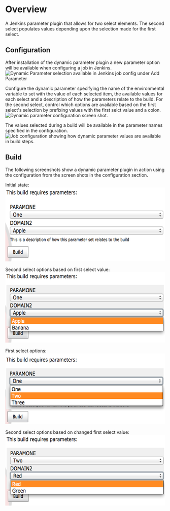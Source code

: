 <html>
  <title>Dynamic Parameter Documentation</title>
<body>
  <h1>Overview</h1>

  <p>A Jenkins parameter plugin that allows for two select elements. The second select populates values depending upon the selection made for the first select.</p>

  <h2>Configuration</h2>

  <p>
    After installation of the dynamic parameter plugin a new parameter option will be available when configuring a job in Jenkins. <img src="doc/images/job-config-one.png" width="362" height="188" alt="Dynamic Parameter selection available in Jenkins job config under Add Parameter">
  </p>

  <p>
    Configure the dynamic parameter specifying the name of the environmental variable to set with the value of each selected item, the available values for each select and a description of how the parameters relate to the build. For the second select, control which options are available based on the first select's selection by prefixing values with the first selct value and a colon. <img src="doc/images/job-config-two.png" width="750" height="600" alt="Dynamic parameter configuration screen shot.">
  </p>


  <p>
    The values selected during a build will be available in the parameter names specified in the configuration. <img src="doc/images/job-config-three.png" width="850" height="181" alt="Job configuration showing how dynamic parameter values are available in build steps.">
  </p>


  <h2>Build</h2>

  <p>The following screenshots show a dynamic parameter plugin in action using the configuration from the screen shots in the configuration section.</p>

  <p>
   Initial state: <img src="doc/images/build-one.png" width="588" height="233" alt="Initial dynamic parameter state, showing parameter names, descriptive text and initial select state.">
  </p>

  <p>
   Second select options based on first select value: <img src="doc/images/build-two.png" width="588" height="222" alt="Initial dynamic parameter state, showing second select limited based on first select.">
  </p>

  <p>
   First select options: <img src="doc/images/build-three.png" width="588" height="223" alt="Changing first select value">
  </p>

  <p>
   Second select options based on changed first select value: <img src="doc/images/build-four.png" width="588" height="223" alt="Adjusted dynamic parameter state, showing second select limited based on adjusted first select.">
  </p>

</body>
</html>
